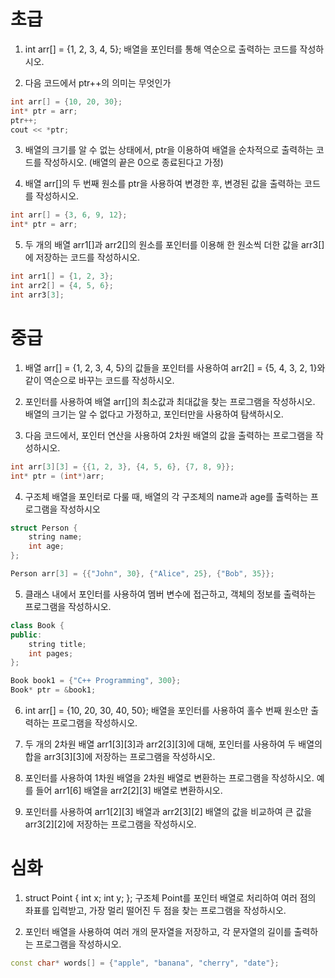 # 초급
1. int arr[] = {1, 2, 3, 4, 5}; 배열을 포인터를 통해 역순으로 출력하는 코드를 작성하시오.
   
2. 다음 코드에서 ptr++의 의미는 무엇인가
```cpp
int arr[] = {10, 20, 30};
int* ptr = arr;
ptr++;
cout << *ptr;
```

3. 배열의 크기를 알 수 없는 상태에서, ptr을 이용하여 배열을 순차적으로 출력하는 코드를 작성하시오. (배열의 끝은 0으로 종료된다고 가정)

4. 배열 arr[]의 두 번째 원소를 ptr을 사용하여 변경한 후, 변경된 값을 출력하는 코드를 작성하시오.
```cpp
int arr[] = {3, 6, 9, 12};
int* ptr = arr;
```

5. 두 개의 배열 arr1[]과 arr2[]의 원소를 포인터를 이용해 한 원소씩 더한 값을 arr3[]에 저장하는 코드를 작성하시오.
```cpp
int arr1[] = {1, 2, 3};
int arr2[] = {4, 5, 6};
int arr3[3];
```

# 중급
1. 배열 arr[] = {1, 2, 3, 4, 5}의 값들을 포인터를 사용하여 arr2[] = {5, 4, 3, 2, 1}와 같이 역순으로 바꾸는 코드를 작성하시오.

2. 포인터를 사용하여 배열 arr[]의 최소값과 최대값을 찾는 프로그램을 작성하시오. 배열의 크기는 알 수 없다고 가정하고, 포인터만을 사용하여 탐색하시오.

3. 다음 코드에서, 포인터 연산을 사용하여 2차원 배열의 값을 출력하는 프로그램을 작성하시오.
```cpp
int arr[3][3] = {{1, 2, 3}, {4, 5, 6}, {7, 8, 9}};
int* ptr = (int*)arr;
```

4. 구조체 배열을 포인터로 다룰 때, 배열의 각 구조체의 name과 age를 출력하는 프로그램을 작성하시오
```cpp
struct Person {
    string name;
    int age;
};

Person arr[3] = {{"John", 30}, {"Alice", 25}, {"Bob", 35}};
```

5. 클래스 내에서 포인터를 사용하여 멤버 변수에 접근하고, 객체의 정보를 출력하는 프로그램을 작성하시오.
```cpp
class Book {
public:
    string title;
    int pages;
};

Book book1 = {"C++ Programming", 300};
Book* ptr = &book1;
```

6. int arr[] = {10, 20, 30, 40, 50}; 배열을 포인터를 사용하여 홀수 번째 원소만 출력하는 프로그램을 작성하시오.

7. 두 개의 2차원 배열 arr1[3][3]과 arr2[3][3]에 대해, 포인터를 사용하여 두 배열의 합을 arr3[3][3]에 저장하는 프로그램을 작성하시오.

8. 포인터를 사용하여 1차원 배열을 2차원 배열로 변환하는 프로그램을 작성하시오. 예를 들어 arr1[6] 배열을 arr2[2][3] 배열로 변환하시오.

9. 포인터를 사용하여 arr1[2][3] 배열과 arr2[3][2] 배열의 값을 비교하여 큰 값을 arr3[2][2]에 저장하는 프로그램을 작성하시오.

# 심화

1. struct Point { int x; int y; }; 구조체 Point를 포인터 배열로 처리하여 여러 점의 좌표를 입력받고, 가장 멀리 떨어진 두 점을 찾는 프로그램을 작성하시오.

2. 포인터 배열을 사용하여 여러 개의 문자열을 저장하고, 각 문자열의 길이를 출력하는 프로그램을 작성하시오.
```cpp
const char* words[] = {"apple", "banana", "cherry", "date"};
```